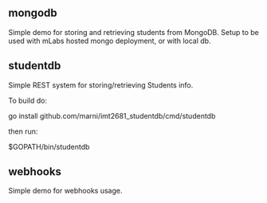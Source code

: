 ## mongodb

Simple demo for storing and retrieving students from MongoDB.
Setup to be used with mLabs hosted mongo deployment, or with local db.


## studentdb

Simple REST system for storing/retrieving Students info.

To build do:

   go install github.com/marni/imt2681_studentdb/cmd/studentdb

then run:

   $GOPATH/bin/studentdb
   

## webhooks

Simple demo for webhooks usage.

